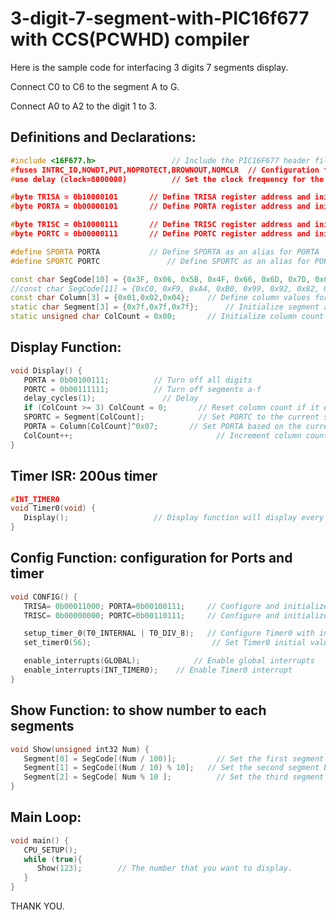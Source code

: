 # 3-digit-7-segment-with-PIC16f677 with CCS(PCWHD) compiler 
Here is the sample code for interfacing 3 digits 7 segments display. 

Connect C0 to C6 to the segment A to G.

Connect A0 to A2 to the digit 1 to 3.


## Definitions and Declarations:
```cpp
#include <16F677.h>                 // Include the PIC16F677 header file
#fuses INTRC_IO,NOWDT,PUT,NOPROTECT,BROWNOUT,NOMCLR  // Configuration fuse settings
#use delay (clock=8000000)          // Set the clock frequency for the delay function

#byte TRISA = 0b10000101 	   // Define TRISA register address and initialize it
#byte PORTA = 0b00000101 	   // Define PORTA register address and initialize it

#byte TRISC = 0b10000111 	   // Define TRISC register address and initialize it
#byte PORTC = 0b00000111 	   // Define PORTC register address and initialize it

#define SPORTA PORTA     	   // Define SPORTA as an alias for PORTA
#define SPORTC PORTC               // Define SPORTC as an alias for PORTC

const char SegCode[10] = {0x3F, 0x06, 0x5B, 0x4F, 0x66, 0x6D, 0x7D, 0x07, 0x7F, 0x6F};  	    // for Common Cathode 7-segment display codes
//const char SegCode[11] = {0xC0, 0xF9, 0xA4, 0xB0, 0x99, 0x92, 0x82, 0xF8, 0x80, 0x90};    	  // for Common Anode 7-segment display codes
const char Column[3] = {0x01,0x02,0x04};  	// Define column values for the display
static char Segment[3] = {0x7f,0x7f,0x7f};  	// Initialize segment array with off values
static unsigned char ColCount = 0x00;  		// Initialize column count variable
```
## Display Function:
```cpp
void Display() {
   PORTA = 0b00100111; 			// Turn off all digits
   PORTC = 0b00111111; 			// Turn off segments a-f
   delay_cycles(1);  			  // Delay 
   if (ColCount >= 3) ColCount = 0;  	  // Reset column count if it exceeds 3
   SPORTC = Segment[ColCount];  	      // Set PORTC to the current segment
   PORTA = Column[ColCount]^0x07;       // Set PORTA based on the current column
   ColCount++;  			                  // Increment column count
}
```
## Timer ISR: 200us timer
```cpp
#INT_TIMER0
void Timer0(void) { 
   Display(); 					// Display function will display every 200us
}
```
## Config Function: configuration for Ports and timer 
```cpp
void CONFIG() {
   TRISA= 0b00011000; PORTA=0b00100111;  	// Configure and initialize TRISA and PORTA
   TRISC= 0b00000000; PORTC=0b00110111;  	// Configure and initialize TRISC and PORTC

   setup_timer_0(T0_INTERNAL | T0_DIV_8);  	// Configure Timer0 with internal clock and 1:8 prescaler *you can change DIV_8 to 16 for 400us
   set_timer0(56);  				         // Set Timer0 initial value for a 200us interrupt at 8MHz

   enable_interrupts(GLOBAL);  			 // Enable global interrupts
   enable_interrupts(INT_TIMER0);  	 // Enable Timer0 interrupt
}
```
## Show Function: to show number to each segments
```cpp
void Show(unsigned int32 Num) { 
   Segment[0] = SegCode[(Num / 100)];  		  // Set the first segment based on hundreds digit
   Segment[1] = SegCode[(Num / 10) % 10];  	// Set the second segment based on tens digit
   Segment[2] = SegCode[ Num % 10 ];  		  // Set the third segment based on units digit
}
```
## Main Loop: 
```cpp
void main() {
   CPU_SETUP(); 
   while (true){
      Show(123);  		// The number that you want to display.
   }
}  
```

THANK YOU.

